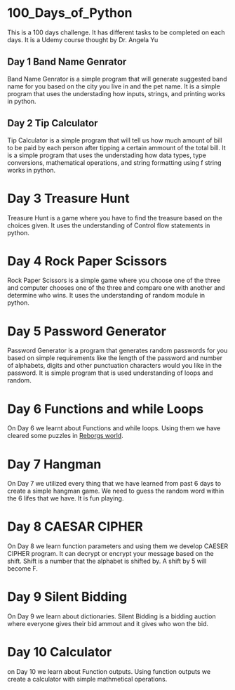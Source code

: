 # 100_Days_of_Python

This is a 100 days challenge. It has different tasks to be completed on each days. It is a Udemy course thought by Dr. Angela Yu

## Day 1 Band Name Genrator

Band Name Genrator is a simple program that will generate suggested band name for you based on the city you live in and the pet name.
It is a simple program that uses the understading how inputs, strings, and printing works in python.

## Day 2 Tip Calculator

Tip Calculator is a simple program that will tell us how much amount of bill to be paid by each person after tipping a certain ammount of the total bill.
It is a simple program that uses the understading how data types, type conversions, mathematical operations, and string formatting using f string works in python.

# Day 3 Treasure Hunt

Treasure Hunt is a game where you have to find the treasure based on the choices given. It uses the understanding of Control flow statements in python.

# Day 4 Rock Paper Scissors

Rock Paper Scissors is a simple game where you choose one of the three and computer chooses one of the three and compare one with another and determine who wins. It uses the understanding of random module in python.

# Day 5 Password Generator

Password Generator is a program that generates random passwords for you based on simple requirements like the length of the password and number of alphabets, digits and other punctuation characters would you like in the password. It is simple program that is used understanding of loops and random.

# Day 6 Functions and while Loops

On Day 6 we learnt about Functions and while loops. Using them we have cleared some puzzles in [Reborgs world](https://reeborg.ca/reeborg.html?lang=en&mode=python&menu=worlds%2Fmenus%2Freeborg_intro_en.json&name=Alone&url=worlds%2Ftutorial_en%2Falone.json).

# Day 7 Hangman

On Day 7 we utilized every thing that we have learned from past 6 days to create a simple hangman game. We need to guess the random word within the 6 lifes that we have. It is fun playing.

# Day 8 CAESAR CIPHER

On Day 8 we learn function parameters and using them we develop CAESER CIPHER program. It can decrypt or encrypt your message based on the shift. Shift is a number that the alphabet is  shifted by. A shift by 5 will become F.

# Day 9 Silent Bidding

On Day 9 we learn about dictionaries. Silent Bidding is a bidding auction where everyone gives their bid ammout and it gives who won the bid.

# Day 10 Calculator

on Day 10 we learn about Function outputs. Using function outputs we create a calculator with simple mathmetical operations.